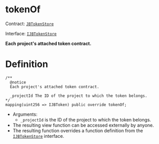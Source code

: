 # tokenOf

Contract: [`JBTokenStore`](/api/contracts/jbtokenstore/README.md)​‌

Interface: [`IJBTokenStore`](/api/interfaces/ijbtokenstore.md)

**Each project's attached token contract.**

# Definition

```solidity
/**
  @notice
  Each project's attached token contract.

  _projectId The ID of the project to which the token belongs.
*/
mapping(uint256 => IJBToken) public override tokenOf;
```

* Arguments:
  * `_projectId` is the ID of the project to which the token belongs.
* The resulting view function can be accessed externally by anyone.
* The resulting function overrides a function definition from the [`IJBTokenStore`](/api/interfaces/ijbtokenstore.md) interface.
